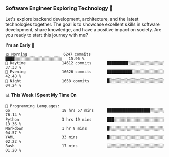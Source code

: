 ### Software Engineer Exploring Technology 🚀 

Let's explore backend development, architecture, and the latest technologies together. The goal is to showcase excellent skills in software development, share knowledge, and have a positive impact on society. Are you ready to start this journey with me?

<!--START_SECTION:waka-->
**I'm an Early 🐤** 

```text
🌞 Morning                6247 commits        ████░░░░░░░░░░░░░░░░░░░░░   15.96 % 
🌆 Daytime                14612 commits       █████████░░░░░░░░░░░░░░░░   37.33 % 
🌃 Evening                16626 commits       ███████████░░░░░░░░░░░░░░   42.48 % 
🌙 Night                  1658 commits        █░░░░░░░░░░░░░░░░░░░░░░░░   04.24 % 
```


📊 **This Week I Spent My Time On** 

```text
💬 Programming Languages: 
Go                       18 hrs 57 mins      ███████████████████░░░░░░   76.14 % 
Python                   3 hrs 19 mins       ███░░░░░░░░░░░░░░░░░░░░░░   13.36 % 
Markdown                 1 hr 8 mins         █░░░░░░░░░░░░░░░░░░░░░░░░   04.57 % 
YAML                     33 mins             █░░░░░░░░░░░░░░░░░░░░░░░░   02.22 % 
Bash                     17 mins             ░░░░░░░░░░░░░░░░░░░░░░░░░   01.20 % 
```


<!--END_SECTION:waka-->
